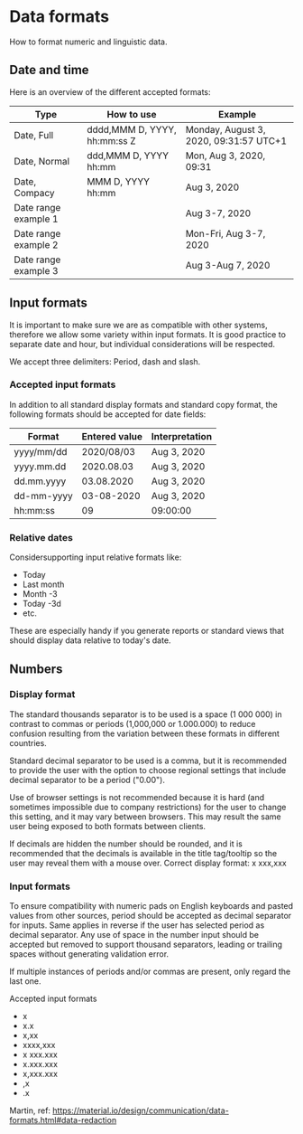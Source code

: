 # Data formats

How to format numeric and linguistic data.

## Date and time

Here is an overview of the different accepted formats:

|Type|How to use|Example|
|---|---|---|
|Date, Full|dddd,MMM D, YYYY, hh:mm:ss Z|Monday, August 3, 2020, 09:31:57 UTC+1|
|Date, Normal|ddd,MMM D, YYYY hh:mm|Mon, Aug 3, 2020, 09:31|
|Date, Compacy|MMM D, YYYY hh:mm|Aug 3, 2020|
|Date range example 1||Aug 3-7, 2020|
|Date range example 2||Mon-Fri, Aug 3-7, 2020|
|Date range example 3||Aug 3-Aug 7, 2020|

## Input formats 

It is important to make sure we are as compatible with other systems, therefore we allow some variety within input formats. It is good practice to separate date and hour, but individual considerations will be respected.

We accept three delimiters: Period, dash and slash.

### Accepted input formats

In addition to all standard display formats and standard copy format, the following formats should be accepted for date fields:

|Format|Entered value|Interpretation|
|---|---|---|
|yyyy/mm/dd|2020/08/03|Aug 3, 2020|
|yyyy.mm.dd|2020.08.03|Aug 3, 2020|
|dd.mm.yyyy|03.08.2020|Aug 3, 2020|
|dd-mm-yyyy|03-08-2020|Aug 3, 2020|
|hh:mm:ss|09|09:00:00|

### Relative dates

Considersupporting input relative formats like:
* Today
* Last month
* Month -3
* Today -3d
* etc.

These are especially handy if you generate reports or standard views that should display data relative to today's date.

## Numbers

### Display format

The standard thousands separator is to be used is a space (1 000 000) in contrast to commas or periods (1,000,000 or 1.000.000) to reduce confusion resulting from the variation between these formats in different countries.

Standard decimal separator to be used is a comma, but it is recommended to provide the user with the option to choose regional settings that include decimal separator to be a period ("0.00").

Use of browser settings is not recommended because it is hard (and sometimes impossible due to company restrictions) for the user to change this setting, and it may vary between browsers. This may result the same user being exposed to both formats between clients.

If decimals are hidden the number should be rounded, and it is recommended that the decimals is available in the title tag/tooltip so the user may reveal them with a mouse over.
Correct display format:
x xxx,xxx

### Input formats
To ensure compatibility with numeric pads on English keyboards and pasted values from other sources, period should be accepted as decimal separator for inputs. Same applies in reverse if the user has selected period as decimal separator.
Any use of space in the number input should be accepted but removed to support thousand separators, leading or trailing spaces without generating validation error. 

If multiple instances of periods and/or commas are present, only regard the last one.

Accepted input formats
* x
* x.x
* x,xx
* xxxx,xxx
* x xxx.xxx
* x.xxx.xxx
* x,xxx.xxx
* ,x
* .x




Martin, ref: https://material.io/design/communication/data-formats.html#data-redaction